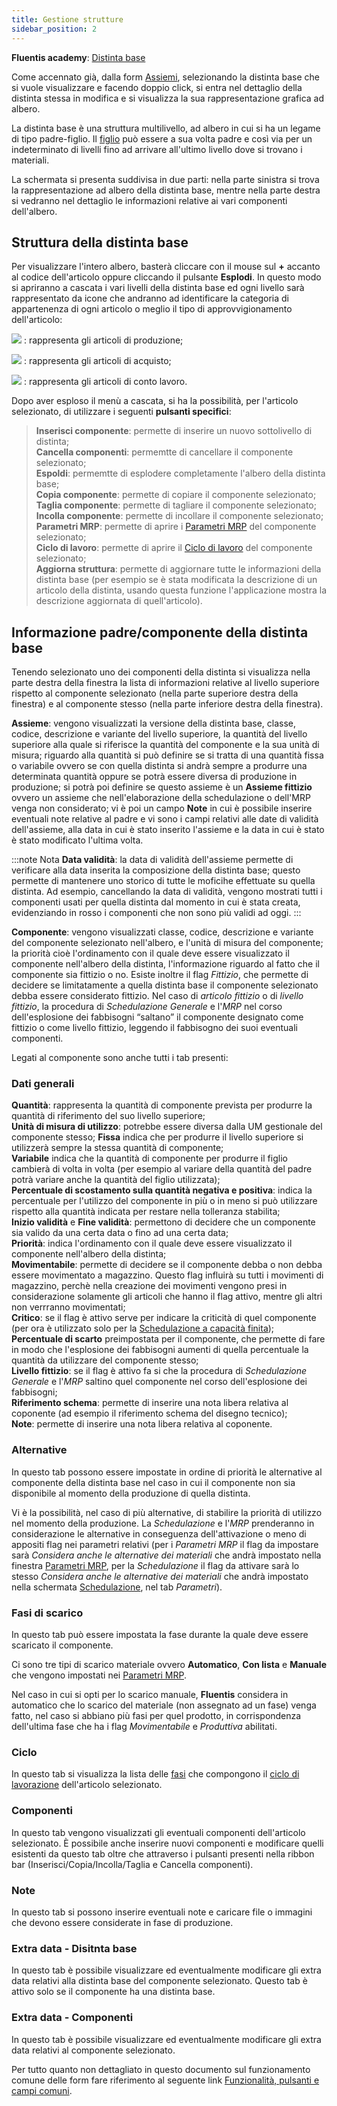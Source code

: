 ```yaml
---
title: Gestione strutture
sidebar_position: 2
---
```


**Fluentis academy**: [Distinta base](/docs/erp-home/registers/production/bill-of-materials/academy-bom) 

Come accennato già, dalla form [Assiemi](/docs/erp-home/registers/production/bill-of-materials/search-and-insert-assemblies), selezionando la distinta base che si vuole visualizzare e facendo doppio click, si entra nel dettaglio della distinta stessa in modifica e si visualizza la sua rappresentazione grafica ad albero.

La distinta base è una struttura multilivello, ad albero in cui si ha un legame di tipo padre-figlio. Il [figlio](/docs/guide/glossary/glossary-intro#a) può essere a sua volta padre e così via per un indeterminato di livelli fino ad arrivare all'ultimo livello dove si trovano i materiali.

La schermata si presenta suddivisa in due parti: nella parte sinistra si trova la rappresentazione ad albero della distinta base, mentre nella parte destra si vedranno nel dettaglio le informazioni relative ai vari componenti dell'albero.


## Struttura della distinta base

Per visualizzare l'intero albero, basterà cliccare con il mouse sul **+** accanto al codice dell'articolo oppure cliccando il pulsante **Esplodi**. In questo modo si apriranno a cascata i vari livelli della distinta base ed ogni livello sarà rappresentato da icone che andranno ad identificare la categoria di appartenenza di ogni articolo o meglio il tipo di approvvigionamento dell'articolo:

![](/img/it-it/erp-home/registers/production/bill-of-materials/assemblies/structure-management/image02.png) : rappresenta gli articoli di produzione;

![](/img/it-it/erp-home/registers/production/bill-of-materials/assemblies/structure-management/image03.png) : rappresenta gli articoli di acquisto;

![](/img/it-it/erp-home/registers/production/bill-of-materials/assemblies/structure-management/image04.png) : rappresenta gli articoli di conto lavoro.

Dopo aver esploso il menù a cascata, si ha la possibilità, per l'articolo selezionato, di utilizzare i seguenti **pulsanti specifici**:

> **Inserisci componente**: permette di inserire un nuovo sottolivello di distinta;  
> **Cancella componenti**: permemtte di cancellare il componente selezionato;    
> **Espoldi**: permemtte di esplodere completamente l'albero della distinta base;     
> **Copia componente**: permette di copiare il componente selezionato;     
> **Taglia componente**: permette di tagliare il componente selezionato;     
> **Incolla componente**: permette di incollare il componente selezionato;     
> **Parametri MRP**: permette di aprire i [Parametri MRP](/docs/configurations/parameters/production/mrp-parameters/search-mrp-parameters) del componente selezionato;     
> **Ciclo di lavoro**: permette di aprire il  [Ciclo di lavoro](/docs/erp-home/registers/production/routes/new-route) del componente selezionato;       
> **Aggiorna struttura**: permette di aggiornare tutte le informazioni della distinta base (per esempio se è stata modificata la descrizione di un articolo della distinta, usando questa funzione l'applicazione mostra la descrizione aggiornata di quell'articolo). 

## Informazione padre/componente della distinta base

Tenendo selezionato uno dei componenti della distinta si visualizza nella parte destra della finestra la lista di informazioni relative al livello superiore rispetto al componente selezionato (nella parte superiore destra della finestra) e al componente stesso (nella parte inferiore destra della finestra).

**Assieme**: vengono visualizzati la versione della distinta base, classe, codice, descrizione e variante del livello superiore, la quantità del livello superiore alla quale si riferisce la quantità del componente e la sua unità di misura; riguardo alla quantità si può definire se si tratta di una quantità fissa o variabile ovvero se con quella distinta si andrà sempre a produrre una determinata quantità oppure se potrà essere diversa di produzione in produzione; si potrà poi definire se questo assieme è un **Assieme fittizio** ovvero un assieme che nell'elaborazione della schedulazione o dell'MRP venga non considerato; vi è poi un campo **Note** in cui è possibile inserire eventuali note relative al padre e vi sono i campi relativi alle date di validità dell'assieme, alla data in cui è stato inserito l'assieme e la data in cui è stato è stato modificato l'ultima volta.

:::note Nota
**Data validità**: la data di validità dell'assieme permette di verificare alla data inserita la composizione della distinta base; questo permette di mantenere uno storico di tutte le moficihe effettuate su quella distinta. Ad esempio, cancellando la data di validità, vengono mostrati tutti i componenti usati per quella distinta dal momento in cui è stata creata, evidenziando in rosso i componenti che non sono più validi ad oggi. 
:::

**Componente**: vengono visualizzati classe, codice, descrizione e variante del componente selezionato nell'albero, e l'unità di misura del componente; la priorità cioè l'ordinamento con il quale deve essere visualizzato il componente nell'albero della distinta, l'informazione riguardo al fatto che il componente sia fittizio o no. Esiste inoltre il flag *Fittizio*, che permette di decidere se limitatamente a quella distinta base il componente selezionato debba essere considerato fittizio. Nel caso di *articolo fittizio* o di *livello fittizio*, la procedura di *Schedulazione Generale* e l'*MRP* nel corso dell'esplosione dei fabbisogni “saltano” il componente designato come fittizio o come livello fittizio, leggendo il fabbisogno dei suoi eventuali componenti.

Legati al componente sono anche tutti i tab presenti:

### Dati generali  

**Quantità**: rappresenta la quantità di componente prevista per produrre la quantità di riferimento del suo livello superiore;  
**Unità di misura di utilizzo**: potrebbe essere diversa dalla UM gestionale del componente stesso; 
**Fissa** indica che per produrre il livello superiore si utilizzerà sempre la stessa quantità di componente;      
**Variabile** indica che la quantità di componente per produrre il figlio cambierà di volta in volta (per esempio al variare della quantità del padre potrà variare anche la quantità del figlio utilizzata);    
**Percentuale di scostamento sulla quantità negativa e positiva**: indica la percentuale per l'utilizzo del componente in più o in meno si può utilizzare rispetto alla quantità indicata per restare nella tolleranza stabilita;  
**Inizio validità** e **Fine validità**: permettono di decidere che un componente sia valido da una certa data o fino ad una certa data;      
**Priorità**: indica l'ordinamento con il quale deve essere visualizzato il componente nell'albero della distinta;        
**Movimentabile**: permette di decidere se il componente debba o non debba essere movimentato a magazzino. Questo flag influirà su tutti i movimenti di magazzino, perchè nella creazione dei movimenti vengono presi in considerazione solamente gli articoli che hanno il flag attivo, mentre gli altri non verrranno movimentati;      
**Critico**: se il flag è attivo serve per indicare la criticità di quel componente (per ora è utilizzato solo per la [Schedulazione a capacità finita](/docs/planning/ms-master-scheduling/finite-capacityscheduling));          
**Percentuale di scarto** preimpostata per il componente, che permette di fare in modo che l'esplosione dei fabbisogni aumenti di quella percentuale la quantità da utilizzare del componente stesso;  
**Livello fittizio**: se il flag è attivo fa si che la procedura di *Schedulazione Generale* e l'*MRP* saltino quel componente nel corso dell'esplosione dei fabbisogni;  
**Riferimento schema**: permette di inserire una nota libera relativa al coponente (ad esempio il riferimento schema del disegno tecnico);              
**Note**: permette di inserire una nota libera relativa al coponente.           

### Alternative

In questo tab possono essere impostate in ordine di priorità le alternative al componente della distinta base nel caso in cui il componente non sia disponibile al momento della produzione di quella distinta.

Vi è la possibilità, nel caso di più alternative, di stabilire la priorità di utilizzo nel momento della produzione. La *Schedulazione* e l'*MRP* prenderanno in considerazione le alternative in conseguenza dell'attivazione o meno di appositi flag nei parametri relativi (per i *Parametri MRP* il flag da impostare sarà *Considera anche le alternative dei materiali* che andrà impostato nella finestra [Parametri MRP](/docs/configurations/parameters/production/mrp-parameters/search-mrp-parameters), per la *Schedulazione* il flag da attivare sarà lo stesso *Considera anche le alternative dei materiali* che andrà impostato nella schermata [Schedulazione](/docs/planning/ms-master-scheduling/general-schedule#parametri-di-schedulazione-generale), nel tab *Parametri*).

### Fasi di scarico

In questo tab può essere impostata la fase durante la quale deve essere scaricato il componente.

Ci sono tre tipi di scarico materiale ovvero **Automatico**, **Con lista** e **Manuale** che vengono impostati nei [Parametri MRP](/docs/configurations/parameters/production/mrp-parameters/search-mrp-parameters).

Nel caso in cui si opti per lo scarico manuale, **Fluentis** considera in automatico che lo scarico del materiale (non assegnato ad un fase) venga fatto, nel caso si abbiano più fasi per quel prodotto, in corrispondenza dell'ultima fase che ha i flag *Movimentabile* e *Produttiva* abilitati. 

### Ciclo

In questo tab si visualizza la lista delle [fasi](/docs/configurations/tables/production/standard-phases) che compongono il [ciclo di lavorazione](/docs/erp-home/registers/production/routes/new-route) dell'articolo selezionato.

### Componenti

In questo tab vengono visualizzati gli eventuali componenti dell'articolo selezionato. È possibile anche inserire nuovi componenti e modificare quelli esistenti da questo tab oltre che attraverso i pulsanti presenti nella ribbon bar (Inserisci/Copia/Incolla/Taglia e Cancella componenti).

### Note

In questo tab si possono inserire eventuali note e caricare file o immagini che devono essere considerate in fase di produzione.

### Extra data - Disitnta base

In questo tab è possibile visualizzare ed eventualmente modificare gli extra data relativi alla distinta base del componente selezionato. Questo tab è attivo solo se il componente ha una distinta base.       

### Extra data - Componenti

In questo tab è possibile visualizzare ed eventualmente modificare gli extra data relativi al componente selezionato.

Per tutto quanto non dettagliato in questo documento sul funzionamento comune delle form fare riferimento al seguente link [Funzionalità, pulsanti e campi comuni](/docs/guide/common).